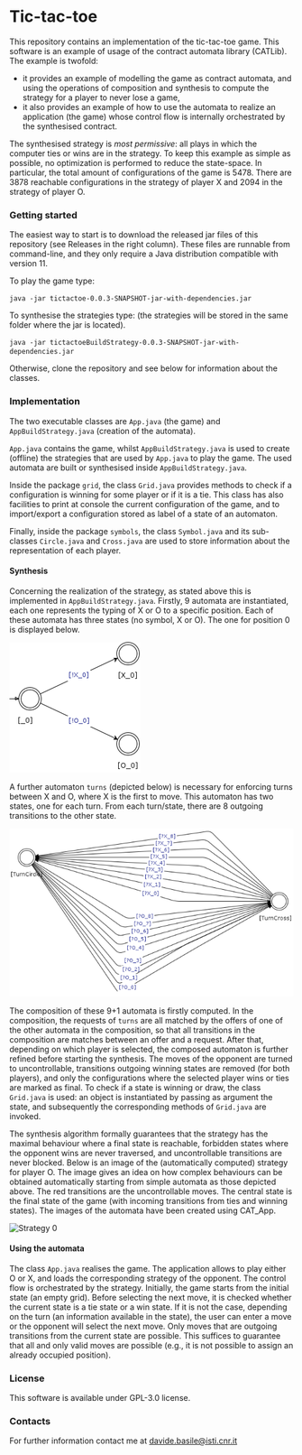 # Tic-tac-toe

This repository contains an implementation of the tic-tac-toe game.
This software is an example of usage of the contract automata library (CATLib). 
The example is twofold: 
<ul>
<li> it provides an example of modelling the game as contract automata, and using the operations of composition and synthesis to compute 
the strategy for a player to never lose a game,</li>
<li> it also provides an example of how to use the automata to realize an application (the game) whose control flow is internally orchestrated by the synthesised 
contract.</li>
</ul>

The synthesised strategy is <em>most permissive</em>: all plays in which the computer ties or wins are 
in the strategy. 
To keep this example as simple as possible, no optimization is performed to reduce the state-space.
In particular, the total amount of configurations of the game is 5478. 
There are 3878 reachable configurations in the strategy of player X and 2094 in the strategy of player O.

### Getting started

The easiest way to start is to download the released jar files of this repository (see Releases in the right column). 
These files are runnable from command-line, and  they only require a Java distribution compatible with version 11.

To play the game type:
```console
java -jar tictactoe-0.0.3-SNAPSHOT-jar-with-dependencies.jar
```

To synthesise the strategies type: (the strategies will be stored in the same folder where the jar is located).
```console
java -jar tictactoeBuildStrategy-0.0.3-SNAPSHOT-jar-with-dependencies.jar
```

Otherwise, clone the repository and see below for information about the classes.

### Implementation

The two executable classes are `App.java` (the game) and `AppBuildStrategy.java` (creation of the automata).

`App.java` contains the game, whilst  `AppBuildStrategy.java` is used to create (offline) the strategies that 
are used by `App.java` to play the game. The used automata are built or synthesised inside `AppBuildStrategy.java`.

Inside the package `grid`, the class `Grid.java` provides methods to check if a configuration is winning for some player or if it is a tie. 
This class has also facilities to print at console the current configuration of the game, and to import/export 
a configuration stored as label of a state of an automaton.

Finally, inside the package `symbols`, the class `Symbol.java` and its sub-classes `Circle.java` and `Cross.java` are used to store 
information about the representation of each player.

#### Synthesis 

Concerning the realization of the strategy, as stated above this is implemented in `AppBuildStrategy.java`.
Firstly, 9 automata are instantiated, each one represents the typing of X or O to a specific position. 
Each of these automata has three states (no symbol, X or O). The one for position 0 is displayed below.

![Position zero](src/main/resources/move_0.png)

A further automaton `turns` (depicted below) is necessary for enforcing turns between X and O, where X is the first to move.
This automaton has two states, one for each turn. 
From each turn/state, there are 8 outgoing transitions to the other state.

![Turns](src/main/resources/turns.png)

The composition of these 9+1 automata is firstly computed. 
In the composition, the requests of `turns` are all matched by the offers of one of the other 
automata in the composition, so that all transitions in the composition are matches between an offer and a request.
After that, depending on which player is selected, the composed automaton is further refined before 
starting the synthesis. 
The moves of the opponent are turned to uncontrollable, transitions outgoing winning states are removed (for both players), and only the configurations where the selected player wins or ties are marked as final. 
To check if a state is winning or draw, the class `Grid.java` is used: an object is instantiated by passing as argument the state, and subsequently the corresponding methods of `Grid.java` are invoked.

The synthesis algorithm formally guarantees that the strategy has the maximal behaviour where a final state is reachable, forbidden states where the opponent wins are 
never traversed, and uncontrollable transitions are never blocked. 
Below is an image of the (automatically computed) strategy for player O. 
The image gives an idea on how complex behaviours can be obtained automatically starting from simple automata as those depicted above. 
The red transitions are the uncontrollable moves. The central state is the final state of the game (with incoming transitions from ties and winning states).
The images of the automata have been created using CAT_App.

![Strategy 0](src/main/resources/strategyO.png)

#### Using the automata

The class `App.java` realises the game. 
The application allows to play either O or X, and loads the corresponding strategy of the opponent. 
The control flow is orchestrated by the strategy. 
Initially, the game starts from the initial state (an empty grid). 
Before selecting the next move, it is checked whether the current state is a tie state or a win state.
If it is not the case, depending on the turn (an information available in the state), the user can enter a move  
or the opponent will select the next move. 
Only moves that are outgoing transitions from the current state are possible. 
This suffices to guarantee that all and only valid moves are possible (e.g., it is not possible to assign  an already occupied position).


### License

This software is available under GPL-3.0 license.


### Contacts

For further information contact me at davide.basile@isti.cnr.it
